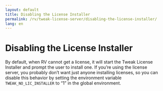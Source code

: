 ```yaml
---
layout: default
title: Disabling the License Installer
permalink: /rv/tweak-license-server/disabling-the-license-installer/
lang: en
---
```


# Disabling the License Installer

By default, when RV cannot get a license, it will start the Tweak License Installer and prompt the user to install one. If you’re using the license server, you probably don’t want just anyone installing licenses, so you can disable this behavior by setting the environment variable `TWEAK_NO_LIC_INSTALLER` to “1” in the global environment.
